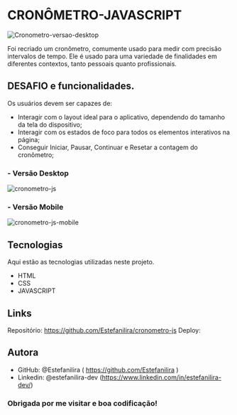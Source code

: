 # CRONÔMETRO-JAVASCRIPT

![Cronometro-versao-desktop](https://github.com/Estefanilira/cronometro-js/assets/126111557/57627b16-d73e-465a-ae20-a95844d009af)


Foi recriado um cronômetro, comumente usado para medir com precisão intervalos de tempo. 
Ele é usado para uma variedade de finalidades em diferentes contextos, tanto pessoais quanto profissionais. 

## DESAFIO e funcionalidades.

Os usuários devem ser capazes de:

* Interagir com o layout ideal para o aplicativo, dependendo do tamanho da tela do dispositivo;
* Interagir com os estados de foco para todos os elementos interativos na página;
* Conseguir Iniciar, Pausar, Continuar e Resetar a contagem do cronômetro;

### - Versão Desktop
  
![cronometro-js](https://github.com/Estefanilira/cronometro-js/assets/126111557/417c7836-6cc5-41df-947e-3e8ce1505f63)


### - Versão Mobile
  
  
![cronometro-js-mobile](https://github.com/Estefanilira/cronometro-js/assets/126111557/834cf30e-921e-4879-a9e7-979083ea806f)


## Tecnologias
Aqui estão as tecnologias utilizadas neste projeto.

* HTML
* CSS
* JAVASCRIPT


## Links

 Repositório: https://github.com/Estefanilira/cronometro-js
 Deploy: 

 ## Autora

* GitHub: @Estefanilira ( https://github.com/Estefanilira )
* Linkedin: @estefanilira-dev (https://www.linkedin.com/in/estefanilira-dev/)
 
### Obrigada por me visitar e boa codificação!
